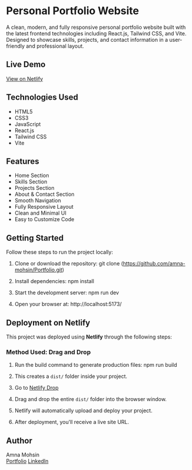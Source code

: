 # Personal Portfolio Website

A clean, modern, and fully responsive personal portfolio website built with the latest frontend technologies including React.js, Tailwind CSS, and Vite. Designed to showcase skills, projects, and contact information in a user-friendly and professional layout.

## Live Demo

[View on Netlify](https://my-portfolio-website-a.netlify.app/)

## Technologies Used

- HTML5  
- CSS3  
- JavaScript  
- React.js  
- Tailwind CSS  
- Vite

## Features

- Home Section  
- Skills Section  
- Projects Section  
- About & Contact Section  
- Smooth Navigation  
- Fully Responsive Layout  
- Clean and Minimal UI  
- Easy to Customize Code

## Getting Started

Follow these steps to run the project locally:

1. Clone or download the repository:
git clone (https://github.com/amna-mohsin/Portfolio.git)

2. Install dependencies:
npm install

3. Start the development server:
npm run dev

4. Open your browser at:
http://localhost:5173/


## Deployment on Netlify

This project was deployed using **Netlify** through the following steps:

### Method Used: Drag and Drop

1. Run the build command to generate production files:
   npm run build
   
2. This creates a `dist/` folder inside your project.

3. Go to [Netlify Drop](https://app.netlify.com/drop)

4. Drag and drop the entire `dist/` folder into the browser window.

5. Netlify will automatically upload and deploy your project.

6. After deployment, you'll receive a live site URL.

## Author

Amna Mohsin  
[Portfolio](https://my-portfolio-website-a.netlify.app/)
[LinkedIn](https://www.linkedin.com/in/amna-m98/)  
